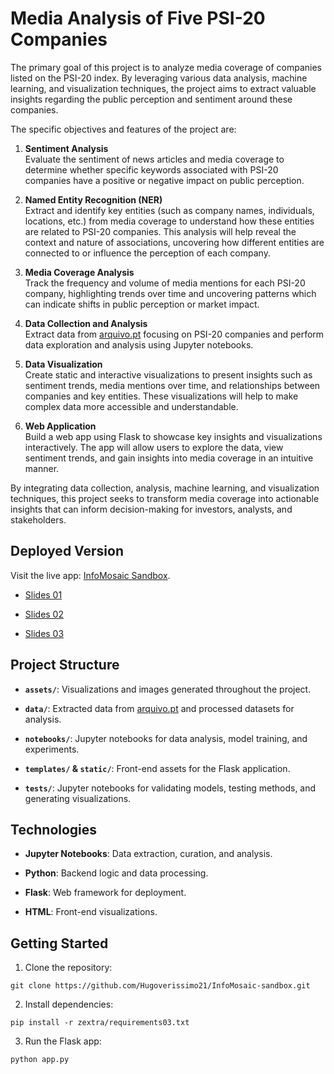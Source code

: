 # Media Analysis of Five PSI-20 Companies

The primary goal of this project is to analyze media coverage of companies listed on the PSI-20 index. By leveraging various data analysis, machine learning, and visualization techniques, the project aims to extract valuable insights regarding the public perception and sentiment around these companies.

The specific objectives and features of the project are:

1. **Sentiment Analysis**<br>
   Evaluate the sentiment of news articles and media coverage to determine whether specific keywords associated with PSI-20 companies have a positive or negative impact on public perception.

2. **Named Entity Recognition (NER)**<br>
   Extract and identify key entities (such as company names, individuals, locations, etc.) from media coverage to understand how these entities are related to PSI-20 companies. This analysis will help reveal the context and nature of associations, uncovering how different entities are connected to or influence the perception of each company.


3. **Media Coverage Analysis**<br>
   Track the frequency and volume of media mentions for each PSI-20 company, highlighting trends over time and uncovering patterns which can indicate shifts in public perception or market impact.

4. **Data Collection and Analysis**<br>
   Extract data from [arquivo.pt](https://arquivo.pt/) focusing on PSI-20 companies and perform data exploration and analysis using Jupyter notebooks.

5. **Data Visualization**<br>
   Create static and interactive visualizations to present insights such as sentiment trends, media mentions over time, and relationships between companies and key entities. These visualizations will help to make complex data more accessible and understandable.

6. **Web Application**<br>
   Build a web app using Flask to showcase key insights and visualizations interactively. The app will allow users to explore the data, view sentiment trends, and gain insights into media coverage in an intuitive manner.

By integrating data collection, analysis, machine learning, and visualization techniques, this project seeks to transform media coverage into actionable insights that can inform decision-making for investors, analysts, and stakeholders.

## **Deployed Version**

Visit the live app: [InfoMosaic Sandbox](https://hugover.pythonanywhere.com).

- [Slides 01](https://hugoverissimo21.github.io/InfoMosaic-sandbox/slides01)

- [Slides 02](https://hugoverissimo21.github.io/InfoMosaic-sandbox/slides02)

- [Slides 03](https://hugoverissimo21.github.io/InfoMosaic-sandbox/slides03)

## **Project Structure**

- **`assets/`**: Visualizations and images generated throughout the project.

- **`data/`**: Extracted data from [arquivo.pt](https://arquivo.pt/) and processed datasets for analysis.

- **`notebooks/`**: Jupyter notebooks for data analysis, model training, and experiments.

- **`templates/` & `static/`**: Front-end assets for the Flask application.

- **`tests/`**: Jupyter notebooks for validating models, testing methods, and generating visualizations.

## **Technologies**

- **Jupyter Notebooks**: Data extraction, curation, and analysis.

- **Python**: Backend logic and data processing.

- **Flask**: Web framework for deployment.

- **HTML**: Front-end visualizations.

## **Getting Started**

1. Clone the repository:

```
git clone https://github.com/Hugoverissimo21/InfoMosaic-sandbox.git
```

2. Install dependencies:

```
pip install -r zextra/requirements03.txt
```

3. Run the Flask app:

```
python app.py
```
